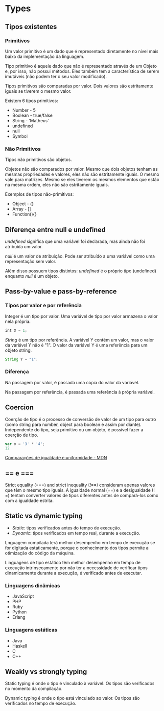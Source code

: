 # Types

## Tipos existentes

### Primitivos
Um valor primitivo é um dado que é representado diretamente no nível mais baixo da implementação da linguagem.

Tipo primitivo é aquele dado que não é representado através de um Objeto e, por isso, não possui métodos. Eles também tem a característica de serem imutáveis (não podem ter o seu valor modificado).

Tipos primitivos são comparadas por valor. Dois valores são estritamente iguais se tiverem o mesmo valor.

Existem 6 tipos primitivos:
* Number - 5
* Boolean - true/false
* String - 'Matheus'
* undefined
* null
* Symbol

### Não Primitivos
Tipos não primitivos são objetos.

Objetos não são comparados por valor. Mesmo que dois objetos tenham as mesmas propriedades e valores, eles não são estritamente iguais. O mesmo vale para matrizes. Mesmo se eles tiverem os mesmos elementos que estão na mesma ordem, eles não são estritamente iguais.

Exemplos de tipos não-primitivos:
* Object - {}
* Array - []
* Function(){}

## Diferença entre null e undefined
*undefined* significa que uma variável foi declarada, mas ainda não foi atribuída um valor.

*null* é um valor de atribuição. Pode ser atribuído a uma variável como uma representação sem valor.

Além disso possuem tipos distintos: *undefined* é o próprio tipo (undefined) enquanto *null* é um objeto.

## Pass-by-value e pass-by-reference

### Tipos por valor e por referência
Integer é um tipo por valor. Uma variável de tipo por valor armazena o valor nela própria.

```js
int X = 1;
```

*String* é um tipo por referência. A variável Y contém um valor, mas o valor da variável Y não é "1". O valor da variável Y é uma referência para um objeto string.
```js
String Y = "1";
```

### Diferença
Na passagem por valor, é passada uma cópia do valor da variável.

Na passagem por referência, é passada uma referência à própria variável.

## Coercion
Coerção de tipo é o processo de conversão de valor de um tipo para outro (como string para number, object para boolean e assim por diante). Independente do tipo, seja primitivo ou um objeto, é possível fazer a coerção de tipo.

```js
var x = '3' * '4';
12
```

[Comparações de igualdade e uniformidade - MDN](https://developer.mozilla.org/pt-BR/docs/Web/JavaScript/Equality_comparisons_and_sameness)

## == e ===
Strict equality (===) and strict inequality (!==) consideram apenas valores que têm o mesmo tipo iguais.
A igualdade normal (==) e a desigualdade (! =) tentam converter valores de tipos diferentes antes de compará-los como com a igualdade estrita.

## Static vs dynamic typing
* *Static*: tipos verificados antes do tempo de execução.
* *Dynamic*: tipos verificados em tempo real, durante a execução.

Lnguagem compilada terá melhor desempenho em tempo de execução se for digitada estaticamente, porque o conhecimento dos tipos permite a otimização do código da máquina.

Linguagens de tipo estático têm melhor desempenho em tempo de execução intrinsecamente por não ter a necessidade de verificar tipos dinamicamente durante a execução, é verificado antes de executar.

### Linguagens dinâmicas
* JavaScript
* PHP
* Ruby
* Python
* Erlang

### Linguagens estáticas
* Java
* Haskell
* C
* C++

## Weakly vs strongly typing
Static typing é onde o tipo é vinculado à variável. Os tipos são verificados no momento da compilação.

Dynamic typing é onde o tipo está vinculado ao valor. Os tipos são verificados no tempo de execução.
